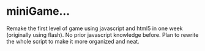 # miniGame...
Remake the first level of game using javascript and html5 in one week (originally using flash). No prior javascript knowledge before. Plan to rewrite the whole script to make it more organized and neat.
